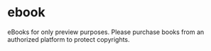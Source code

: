 # ebook

eBooks for only preview purposes. 
Please purchase books from an authorized platform to protect copyrights.
